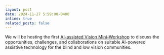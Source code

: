 ```yaml
---
layout: post
date: 2024-11-27 5:59:00-0400
inline: true
related_posts: false
---
```


<i class="fa-solid fa-calendar-days"></i> We will be hosting the first [AI-assisted Vision Mini-Workshop](https://www.cs.wisc.edu/ai-assisted-vision-mini-workshop/) to discuss the opportunities, challenges, and collaborations on suitable AI-powered assistive technology for the blind and low vision communities.
